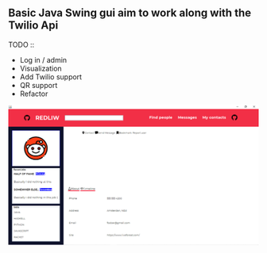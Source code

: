 
## Basic Java Swing gui aim to work along with the Twilio Api

TODO :: 
* Log in / admin
* Visualization
* Add Twilio support
* QR support
* Refactor

![Image of first step](https://github.com/willDrr/mockOne/blob/master/images/steps/Captura%20de%20pantalla%202021-01-20%2005.56.21.png)

